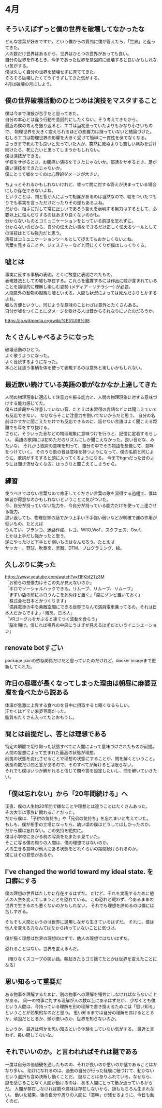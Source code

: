 # 4月

## そういえばずっと僕の世界を破壊してなかったな

どんな言葉が好きですか。という僕からの質問に僕が答えたら、「世界」と返ってきた。  
人の数だけ世界はあるから、世界はひとつの世界があっても良い。  
自分の世界を作るとき、今まであった世界を意図的に破壊すると良いかもしれない気がする。  
僕は久しく自分の世界を破壊せずに育ててきた。  
そろそろ破壊したくてうずうずしてきた気がする。  
4月は破壊の月にしよう。

## 僕の世界破壊活動のひとつめは演技をマスタすること

僕は今まで演技が苦手だと思ってきた。  
自分の本心とは違う行動を意図的にしたくない。そう考えてきたから。  
最近の僕の考えを振り返ると、エゴは当初思っていたよりもかなり小さいもので、
物理世界を大きく変えられるほどの影響力は持っていないと結論づけた。  
むしろエゴは物理世界の影響を大きく受けて簡単に一貫性を保てなくなる。  
さっきまで死んでも良いと思っていた人が、突然に死ぬよりも苦しい痛みを受け続けたら、死にたいと思ってしまうかもしれない。  
僕は演技ができる。  
学校をサボるとき、お腹痛い演技をできたじゃないか。部活をサボるとき、足が痛い演技をできたじゃないか。  
僕にとって嘘をつくのは心理的ダメージが大きい。

ちょっとそれるかもしれないけれど、嘘って問に対する答えが決まっている場合にしか存在できないよね。  
ということは、問と答が人によって相違があるのは当然なので、嘘をついたつもりでも事実を言っただけだったりその逆もあるよね。  
だから、相手に対して常に正しいであろう答えを表明する努力はするとして、必要以上に悩んだりするのはあまり良くないのかも。  
分からないものとコミュニケーションをとっている前提を忘れずに。  
分からないのだから、自分の伝えたい事をできるだけ正しく伝えるツールとしての演技はとても強力だと思う。  
演技はコミュニケーションツールとして捉えてもおかしくないよね。  
言葉を発することや、ジェスチャーなどと同じくくりが僕はしっくりくる。

## 嘘とは

事実に反する事柄の表明。とくに故意に表明されたもの。  
表現技法としての嘘も存在する。これらを鑑賞するには作品に嘘が含まれていることを論理的に理解し楽しむ姿勢 (メディア・リテラシー) が必要。  
人間意外の動物の擬態も嘘といえる。人間も状況によっては死んだふりとかするよね。  
嘘も方便というし、同じような意味のことわざは意外とたくさんある。  
自分が嘘をつくことにダメージを受ける人は昔からそれなりにいたのだろうか。

<https://ja.wikipedia.org/wiki/%E5%98%98>

## たくさんしゃべるようになった

破壊活動のひとつ。  
よく歌うようになった。  
よく音読するようになった。  
本心とは違う事柄を体を使って表現するのは意外と楽しいかもしれない。

## 最近歌い続けている英語の歌がなかなか上達してきた

人間の物理現象に適応して注意力を振る能力と、人間の物理現象に対する意味づけする能力感じてた。  
僕らは普段から注意していない音、たとえば未習得の言語などには聞こえていても反応できない。
なぜならそこに注意力を割いてないからだと思う。
自分の名前はかすかに聞こえただけでも反応できるのに、話せない言語はよく聞こえる距離でも耳をすり抜ける。  
さらに、そういった音などの物理現象に意味づけを行うと、記憶に定着するらしい。
英語の歌詞には初めただのリズムにしか聞こえなかった。良い音だな、みたいな。
それから歌詞の意味を知って、自分の中でその物語を想像して、意味をつけていく。
そのうち歌の音は意味を持つようになって、僕の名前と同じように、歌詞がするすると頭に入ってくるようになる。
今までbgmだった音のようには聞き流せなくなる。はっきりと聞こえてしまうから。

## 練習

使うべきではない言葉なので修正してください言葉の歌を習得する過程で、僕は練習が得意なのかもしれないということに気がついた。  
今、自分が持っていない能力を、今自分が持っている能力だけを使って上達させる能力。  
思い返しても、物理世界の話でかつ上手い下手強い弱いなどが明確で運の作用が低いもの、たとえば  
うんてい、ブランコ、迷路作成、レゴ、WRO,WoT、スクフェス、Osu!...  
とかは上手だし強かったと思う。  
逆にやったけど下手とか弱いものはなんだろう。たとえば  
サッカー、野球、吹奏楽、楽器、DTM、プログラミング、絵。

## 久しぶりに笑った

<https://www.youtube.com/watch?v=f1FKbf2Tz3M>  
「お前らの想像力はそこの丸が見えないのか」  
「ホロでソーシャルハックできる。リムーブ、リムーブ、リムーブ」  
「まずい店の前にホロうんこを死ぬほど置く」「席にゾンビ置いておく」  
「株式会社日本とかつくります」  
「満員電車の中を素敵空間にできる世界でなんで満員電車乗ってるの。それは日本人だからですよ」「残念。日本人」  
「VRゴーグルをかぶると凍てつく波動を食らう」  
「脳を開け。信じれば視界の中央にうさぎが見えるはずだというイニシエーション」

## renovate botすごい

package.jsonの依存関係だけだと思っていたのだけれど、docker imageまで更新してくれた。

## 昨日の昼寝が長くなってしまった理由は朝昼に麻婆豆腐を食べたから説ある

体温が急激に上昇する食べのを日中に摂取すると眠くなるらしい。  
汗かくほど辛い麻婆豆腐だった。  
脂質もたくさん入ってたとおもうし。

## 問とは前提だし、答とは理想である

特定の瞬間で切り取った状態すべてに人間によって意味づけされたものが前提。  
人間の妄想によって生まれた最高の状態が理想。  
前提の状態を変化させることで理想の状態にすることが、問を解くということ。  
状態の数だけ問と答があるので、そのすべてが解けるとは限らない。  
それでも僕はいつか解かれると信じて問や答を設定したいし、問を解いていきたい。

## 「僕は忘れない」から「20年間続ける」へ

正直、僕の人生約20年間で嫌なことや理想とは違うことはたくさんあった。  
その大半は家族に関わることだった。  
だから僕は、「子供の気持ち」や「兄弟の気持ち」を忘れまいと考えていた。  
もしも、僕が相手の立場になったら、幼い頃の僕はどうしてほしかったのか。  
だから僕は忘れない。この気持を絶対に。  
僕は小学校にあがる前の写真をたまたま見ていた。  
そこに写る僕の周りの人間は、僕の理想ではないのか。  
人の生きる意味が他人にある状態をどれくらいの期間続けられるのか。  
僕にはその覚悟があるか。

## I've changed the world toward my ideal state. を口癖にする

僕の理想の世界はたしかに存在するはずだ。
だけど、それを実現するために他人の人生を変えてしまうことを恐れている。
この恐れと戦わず、今あるままの世界で生きるのも悪くないのかもしれない。
それでも理想を諦めるのは僕には苦しすぎる。

そもそも人間というのは世界に適用しながら生きているはずだ。
それに、僕は他人を変える力なんてはなから持っていないことに気づけ。

僕が描く理想は世界の理想のはずで、他人の理想ではないはずだ。

恐れることはない。世界を変えるんだ。

（限りなくスコープの狭い話。朝起きたらゴミ捨てたとかは世界を変えたことになる）

## 思い知るって重要だ

ある物事を理解するために、別の物事への理解を犠牲にしなければならないことがある。
同一の物事に対する理解が人の数以上にあるはずだが、
少なくとも僕という人間は、今持っている理解を別の理解で書き換えるためには「思い知る」ということが効果的なのだと思う。
思い知るまでは自分の理解を貫けるととるか、頑固だととるか、頭が悪いのか、世界を知らないのか。

というか、最近は何かを思い知るという体験をしていない気がする。
最近と言わず、長い間してないな。

## それでいいのか。と言われればそれは謎である

一度は自分の価値観を通したものの、それが良いのか悪いのか謎であることはかなり多い。
助けになれるのは、過去の自分が行った経験に紐づけて、動かないという選択も含め決断し動くことだ。
謎なことはありふれている。なぜなら、謎を感じることなく人間が動けるのは、ある人間にとって筋が通っているからだ。
人間が存在しなければ筋や意味は存在しないから、謎ももちろん生まれない。
動いた結果、後の自分や周りの人間に「意味」が残せるように、今日も動くのだ。

